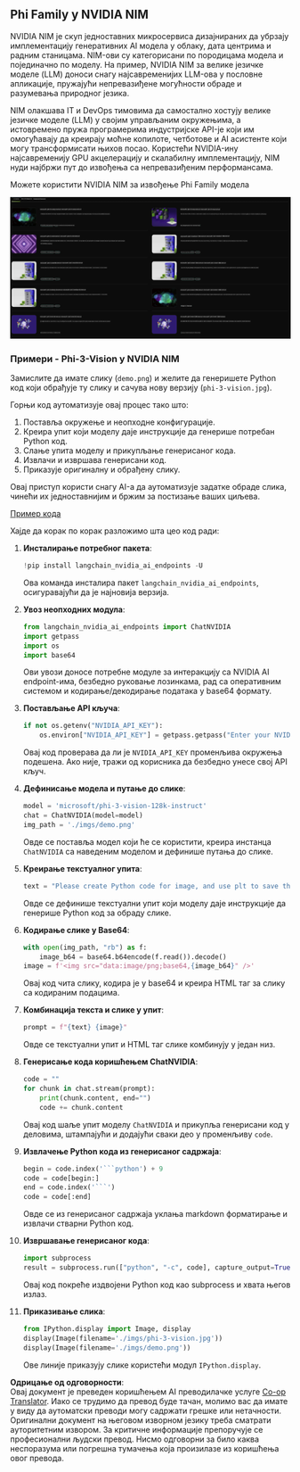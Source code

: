 <!--
CO_OP_TRANSLATOR_METADATA:
{
  "original_hash": "7b08e277df2a9307f861ae54bc30c772",
  "translation_date": "2025-07-16T19:40:10+00:00",
  "source_file": "md/01.Introduction/02/06.NVIDIA.md",
  "language_code": "sr"
}
-->
## Phi Family у NVIDIA NIM

NVIDIA NIM је скуп једноставних микросервиса дизајнираних да убрзају имплементацију генеративних AI модела у облаку, дата центрима и радним станицама. NIM-ови су категорисани по породицама модела и појединачно по моделу. На пример, NVIDIA NIM за велике језичке моделе (LLM) доноси снагу најсавременијих LLM-ова у пословне апликације, пружајући непревазиђене могућности обраде и разумевања природног језика.

NIM олакшава IT и DevOps тимовима да самостално хостују велике језичке моделе (LLM) у својим управљаним окружењима, а истовремено пружа програмерима индустријске API-је који им омогућавају да креирају моћне копилоте, четботове и AI асистенте који могу трансформисати њихов посао. Користећи NVIDIA-ину најсавременију GPU акцелерацију и скалабилну имплементацију, NIM нуди најбржи пут до извођења са непревазиђеним перформансама.

Можете користити NVIDIA NIM за извођење Phi Family модела

![nim](../../../../../translated_images/Phi-NIM.09bebb743387ee4a5028d7d4f8fed55e619711b26c8937526b43a2af980f7dcf.sr.png)

### **Примери - Phi-3-Vision у NVIDIA NIM**

Замислите да имате слику (`demo.png`) и желите да генеришете Python код који обрађује ту слику и сачува нову верзију (`phi-3-vision.jpg`).

Горњи код аутоматизује овај процес тако што:

1. Поставља окружење и неопходне конфигурације.
2. Креира упит који моделу даје инструкције да генерише потребан Python код.
3. Слање упита моделу и прикупљање генерисаног кода.
4. Извлачи и извршава генерисани код.
5. Приказује оригиналну и обрађену слику.

Овај приступ користи снагу AI-а да аутоматизује задатке обраде слика, чинећи их једноставнијим и бржим за постизање ваших циљева.

[Пример кода](../../../../../code/06.E2E/E2E_Nvidia_NIM_Phi3_Vision.ipynb)

Хајде да корак по корак разложимо шта цео код ради:

1. **Инсталирање потребног пакета**:
    ```python
    !pip install langchain_nvidia_ai_endpoints -U
    ```
    Ова команда инсталира пакет `langchain_nvidia_ai_endpoints`, осигуравајући да је најновија верзија.

2. **Увоз неопходних модула**:
    ```python
    from langchain_nvidia_ai_endpoints import ChatNVIDIA
    import getpass
    import os
    import base64
    ```
    Ови увози доносе потребне модуле за интеракцију са NVIDIA AI endpoint-има, безбедно руковање лозинкама, рад са оперативним системом и кодирање/декодирање података у base64 формату.

3. **Постављање API кључа**:
    ```python
    if not os.getenv("NVIDIA_API_KEY"):
        os.environ["NVIDIA_API_KEY"] = getpass.getpass("Enter your NVIDIA API key: ")
    ```
    Овај код проверава да ли је `NVIDIA_API_KEY` променљива окружења подешена. Ако није, тражи од корисника да безбедно унесе свој API кључ.

4. **Дефинисање модела и путање до слике**:
    ```python
    model = 'microsoft/phi-3-vision-128k-instruct'
    chat = ChatNVIDIA(model=model)
    img_path = './imgs/demo.png'
    ```
    Овде се поставља модел који ће се користити, креира инстанца `ChatNVIDIA` са наведеним моделом и дефинише путања до слике.

5. **Креирање текстуалног упита**:
    ```python
    text = "Please create Python code for image, and use plt to save the new picture under imgs/ and name it phi-3-vision.jpg."
    ```
    Овде се дефинише текстуални упит који моделу даје инструкције да генерише Python код за обраду слике.

6. **Кодирање слике у Base64**:
    ```python
    with open(img_path, "rb") as f:
        image_b64 = base64.b64encode(f.read()).decode()
    image = f'<img src="data:image/png;base64,{image_b64}" />'
    ```
    Овај код чита слику, кодира је у base64 и креира HTML таг за слику са кодираним подацима.

7. **Комбинација текста и слике у упит**:
    ```python
    prompt = f"{text} {image}"
    ```
    Овде се текстуални упит и HTML таг слике комбинују у један низ.

8. **Генерисање кода коришћењем ChatNVIDIA**:
    ```python
    code = ""
    for chunk in chat.stream(prompt):
        print(chunk.content, end="")
        code += chunk.content
    ```
    Овај код шаље упит моделу `ChatNVIDIA` и прикупља генерисани код у деловима, штампајући и додајући сваки део у променљиву `code`.

9. **Извлачење Python кода из генерисаног садржаја**:
    ```python
    begin = code.index('```python') + 9
    code = code[begin:]
    end = code.index('```')
    code = code[:end]
    ```
    Овде се из генерисаног садржаја уклања markdown форматирање и извлачи стварни Python код.

10. **Извршавање генерисаног кода**:
    ```python
    import subprocess
    result = subprocess.run(["python", "-c", code], capture_output=True)
    ```
    Овај код покреће издвојени Python код као subprocess и хвата његов излаз.

11. **Приказивање слика**:
    ```python
    from IPython.display import Image, display
    display(Image(filename='./imgs/phi-3-vision.jpg'))
    display(Image(filename='./imgs/demo.png'))
    ```
    Ове линије приказују слике користећи модул `IPython.display`.

**Одрицање од одговорности**:  
Овај документ је преведен коришћењем AI преводилачке услуге [Co-op Translator](https://github.com/Azure/co-op-translator). Иако се трудимо да превод буде тачан, молимо вас да имате у виду да аутоматски преводи могу садржати грешке или нетачности. Оригинални документ на његовом изворном језику треба сматрати ауторитетним извором. За критичне информације препоручује се професионални људски превод. Нисмо одговорни за било каква неспоразума или погрешна тумачења која произилазе из коришћења овог превода.